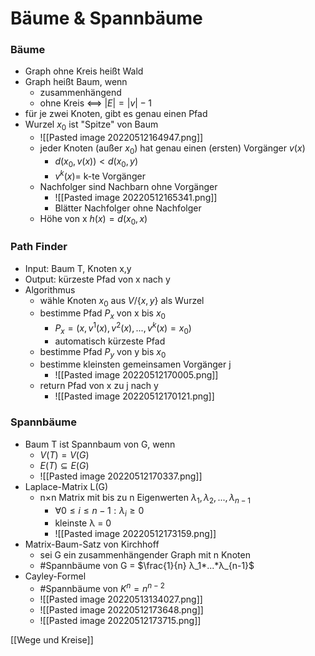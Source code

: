 # Bäume & Spannbäume
### Bäume
+ Graph ohne Kreis heißt Wald
+ Graph heißt Baum, wenn
	+ zusammenhängend
	+ ohne Kreis <==> $|E|=|v|-1$
+ für je zwei Knoten, gibt es genau einen Pfad
+ Wurzel $x_0$ ist "Spitze" von Baum
	+ ![[Pasted image 20220512164947.png]]
	+ jeder Knoten (außer $x_0$) hat genau einen (ersten) Vorgänger $v(x)$
		+ $d(x_0,v(x))<d(x_0,y)$
		+ $v^{k}(x)=$ k-te Vorgänger 
	+ Nachfolger sind Nachbarn ohne Vorgänger
		+ ![[Pasted image 20220512165341.png]]
		+ Blätter Nachfolger ohne Nachfolger
	+ Höhe von x $h(x)=d(x_0,x)$

### Path Finder
+ Input: Baum T, Knoten x,y
+ Output: kürzeste Pfad von x nach y
+ Algorithmus
	+ wähle Knoten $x_0$ aus $V/\{x,y\}$ als Wurzel
	+ bestimme Pfad  $P_x$ von x bis $x_0$
		+ $P_x=(x,v^{1}(x),v^{2}(x),...,v^{k}(x)=x_0)$
		+ automatisch kürzeste Pfad
	+ bestimme Pfad $P_y$ von y bis $x_0$
	+ bestimme kleinsten gemeinsamen Vorgänger j
		+ ![[Pasted image 20220512170005.png]]
	+ return Pfad von x zu j nach y
		+ ![[Pasted image 20220512170121.png]]

### Spannbäume
+ Baum T ist Spannbaum von G, wenn
	+ $V(T)=V(G)$
	+ $E(T)⊆E(G)$
	+ ![[Pasted image 20220512170337.png]]
+ Laplace-Matrix L(G)
	+ n×n Matrix mit bis zu n Eigenwerten $λ_1,λ_2,...,λ_{n-1}$
		+ $∀0≤i≤n-1: λ_i≥0$
		+ kleinste λ = 0
		+ ![[Pasted image 20220512173159.png]]
+ Matrix-Baum-Satz von Kirchhoff
	+ sei G ein zusammenhängender Graph mit n Knoten
	+ \#Spannbäume von G = $\frac{1}{n} λ_1*...*λ_{n-1}$
+ Cayley-Formel
	+ \#Spannbäume von $K^n=n^{n-2}$
	+ ![[Pasted image 20220513134027.png]]
	+ ![[Pasted image 20220512173648.png]]
	+ ![[Pasted image 20220512173715.png]]

[[Wege und Kreise]]
